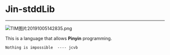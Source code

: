 # Jin-stddLib

---

![TIM图片20191005142835.png](https://i.loli.net/2019/10/05/4lz5By8inQUvSmt.png)

This is a language that allows **Pinyin** programming.

```
Nothing is impossible  ---- jcvb
```